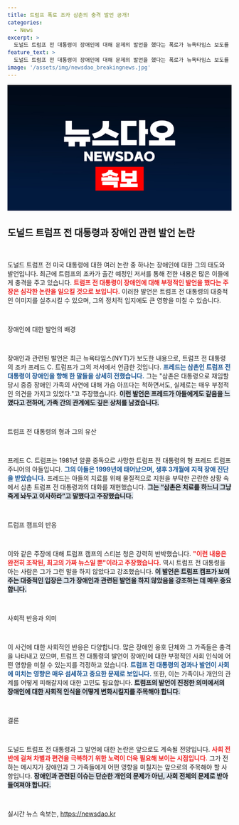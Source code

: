 ```yaml
---
title: 트럼프 폭로 조카 삼촌의 충격 발언 공개!
categories:
  - News
excerpt: >
  도널드 트럼프 전 대통령이 장애인에 대해 문제의 발언을 했다는 폭로가 뉴욕타임스 보도를 통해 드러나자, 그의 캠프는 이를 가짜 뉴스로 강력 반박했다. 과연 진실은 무엇일까?
feature_text: >
  도널드 트럼프 전 대통령이 장애인에 대해 문제의 발언을 했다는 폭로가 뉴욕타임스 보도를 통해 드러나자, 그의 캠프는 이를 가짜 뉴스로 강력 반박했다. 과연 진실은 무엇일까?
image: '/assets/img/newsdao_breakingnews.jpg'
---
```


<p><img src="/assets/img/newsdao_breakingnews.jpg" alt="cryptoinkorea 속보" /></p>

<h2 data-ke-size="size26">도널드 트럼프 전 대통령과 장애인 관련 발언 논란</h2>

<p data-ke-size="size16">&nbsp;</p>

<p>도널드 트럼프 전 미국 대통령에 대한 여러 논란 중 하나는 장애인에 대한 그의 태도와 발언입니다. 최근에 트럼프의 조카가 출간 예정인 저서를 통해 전한 내용은 많은 이들에게 충격을 주고 있습니다. <b><span style="color: #ee2323;">트럼프 전 대통령이 장애인에 대해 부정적인 발언을 했다는 주장은 심각한 논란을 일으킬 것으로 보입니다.</span></b> 이러한 발언은 트럼프 전 대통령의 대중적인 이미지를 실추시킬 수 있으며, 그의 정치적 입지에도 큰 영향을 미칠 수 있습니다.</p>

<p data-ke-size="size16">&nbsp;</p>

<p>장애인에 대한 발언의 배경</p>

<p data-ke-size="size16">&nbsp;</p>

<p>장애인과 관련된 발언은 최근 뉴욕타임스(NYT)가 보도한 내용으로, 트럼프 전 대통령의 조카 프레드 C. 트럼프가 그의 저서에서 언급한 것입니다. <b><span style="color: #1a5490;">프레드는 삼촌인 트럼프 전 대통령이 장애인을 향해 한 말들을 상세히 전했습니다.</span></b> 그는 "삼촌은 대통령으로 재임할 당시 중증 장애인 가족의 사연에 대해 가슴 아프다는 척하면서도, 실제로는 매우 부정적인 의견을 가지고 있었다."고 주장했습니다. <b><span style="background-color: #21538527;">이런 발언은 프레드가 아들에게도 같음을 느꼈다고 전하며, 가족 간의 관계에도 깊은 상처를 남겼습니다.</span></b></p>

<p data-ke-size="size16">&nbsp;</p>

<p>트럼프 전 대통령의 형과 그의 유산</p>

<p data-ke-size="size16">&nbsp;</p>

<p>프레드 C. 트럼프는 1981년 알콜 중독으로 사망한 트럼프 전 대통령의 형 프레드 트럼프 주니어의 아들입니다. <b><span style="color: #1a5490;">그의 아들은 1999년에 태어났으며, 생후 3개월에 지적 장애 진단을 받았습니다.</span></b> 프레드는 아들의 치료를 위해 물질적으로 지원을 부탁한 곤란한 상황 속에서 삼촌 트럼프 전 대통령과의 대화를 재현했습니다. <b><span style="background-color: #21538527;">그는 “삼촌은 치료를 하느니 그냥 죽게 놔두고 이사하라”고 말했다고 주장했습니다.</span></b> </p>

<p data-ke-size="size16">&nbsp;</p>

<p>트럼프 캠프의 반응</p>

<p data-ke-size="size16">&nbsp;</p>

<p>이와 같은 주장에 대해 트럼프 캠프의 스티븐 청은 강력히 반박했습니다. <b><span style="color: #ee2323;">"이런 내용은 완전히 조작된, 최고의 가짜 뉴스일 뿐"이라고 주장했습니다.</span></b> 역시 트럼프 전 대통령을 아는 사람은 그가 그런 말을 하지 않았다고 강조했습니다. <b><span style="background-color: #21538527;">이 발언은 트럼프 캠프가 보여주는 대중적인 입장은 그가 장애인과 관련된 발언을 하지 않았음을 강조하는 데 매우 중요합니다.</span></b></p>

<p data-ke-size="size16">&nbsp;</p>

<p>사회적 반응과 의미</p>

<p data-ke-size="size16">&nbsp;</p>

<p>이 사건에 대한 사회적인 반응은 다양합니다. 많은 장애인 옹호 단체와 그 가족들은 충격을 나타내고 있으며, 트럼프 전 대통령의 발언이 장애인에 대한 부정적인 사회 인식에 어떤 영향을 미칠 수 있는지를 걱정하고 있습니다. <b><span style="color: #1a5490;">트럼프 전 대통령의 경과나 발언이 사회에 미치는 영향은 매우 섬세하고 중요한 문제로 보입니다.</span></b> 또한, 이는 가족이나 개인의 관계를 어떻게 피해갈지에 대한 고민도 필요합니다. <b><span style="background-color: #21538527;">트럼프의 발언이 진정한 의미에서의 장애인에 대한 사회적 인식을 어떻게 변화시킬지를 주목해야 합니다.</span></b></p>

<p data-ke-size="size16">&nbsp;</p>

<p>결론</p>

<p data-ke-size="size16">&nbsp;</p>

<p>도널드 트럼프 전 대통령과 그 발언에 대한 논란은 앞으로도 계속될 전망입니다. <b><span style="color: #ee2323;">사회 전반에 걸쳐 차별과 편견을 극복하기 위한 노력이 더욱 필요해 보이는 시점입니다.</span></b> 그가 전하는 메시지가 장애인과 그 가족들에게 어떤 영향을 미칠지는 앞으로의 주목해야 할 사항입니다. <b><span style="background-color: #21538527;">장애인과 관련된 이슈는 단순한 개인의 문제가 아닌, 사회 전체의 문제로 받아들여져야 합니다.</span></b> </p>

<p data-ke-size="size16">&nbsp;</p>
실시간 뉴스 속보는, <a href="https://newsdao.kr" rel="dofollow">https://newsdao.kr</a>


